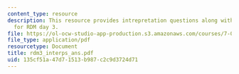 ```yaml
---
content_type: resource
description: This resource provides intrepretation questions along with their answers
  for RDM day 3.
file: https://ol-ocw-studio-app-production.s3.amazonaws.com/courses/7-02-experimental-biology-communication-spring-2005/135cf51a47d71513b987c2c9d3724d71_rdm3_interps_ans.pdf
file_type: application/pdf
resourcetype: Document
title: rdm3_interps_ans.pdf
uid: 135cf51a-47d7-1513-b987-c2c9d3724d71
---
```

